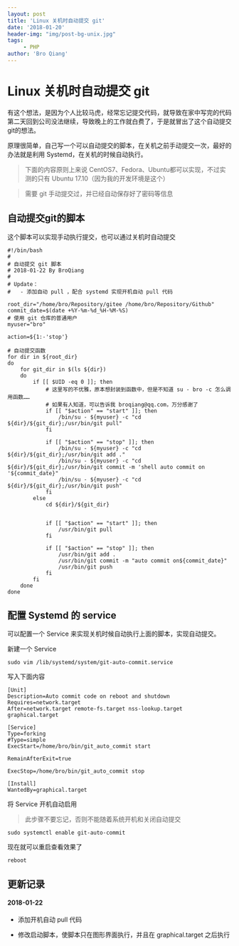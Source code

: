 ```yaml
---
layout: post
title: 'Linux 关机时自动提交 git'
date: '2018-01-20'
header-img: "img/post-bg-unix.jpg"
tags:
     - PHP
author: 'Bro Qiang'
---
```


# Linux 关机时自动提交 git

有这个想法，是因为个人比较马虎，经常忘记提交代码，就导致在家中写完的代码第二天回到公司没法继续，导致晚上的工作就白费了，于是就冒出了这个自动提交git的想法。

原理很简单，自己写一个可以自动提交的脚本，在关机之前手动提交一次，最好的办法就是利用 Systemd，在关机的时候自动执行。

> 下面的内容原则上来说 CentOS7、Fedora、Ubuntu都可以实现，不过实测的只有 Ubuntu 17.10（因为我的开发环境是这个）

> 需要 git 手动提交过，并已经自动保存好了密码等信息

## 自动提交git的脚本

这个脚本可以实现手动执行提交，也可以通过关机时自动提交

```shell
#!/bin/bash
#
# 自动提交 git 脚本
# 2018-01-22 By BroQiang
#
# Update：
#   - 添加自动 pull ，配合 systemd 实现开机自动 pull 代码

root_dir="/home/bro/Repository/gitee /home/bro/Repository/Github"
commit_date=$(date +%Y-%m-%d_%H-%M-%S)
# 使用 git 仓库的普通用户
myuser="bro"

action=${1:-'stop'}

# 自动提交函数
for dir in ${root_dir}
do  
    for git_dir in $(ls ${dir})
    do  
        if [[ $UID -eq 0 ]]; then
            # 这里写的不优雅，原本想封装到函数中，但是不知道 su - bro -c 怎么调用函数……
            # 如果有人知道，可以告诉我 broqiang@qq.com，万分感谢了
            if [[ "$action" == "start" ]]; then
                /bin/su - ${myuser} -c "cd ${dir}/${git_dir};/usr/bin/git pull"
            fi

            if [[ "$action" == "stop" ]]; then
                /bin/su - ${myuser} -c "cd ${dir}/${git_dir};/usr/bin/git add ."
                /bin/su - ${myuser} -c "cd ${dir}/${git_dir};/usr/bin/git commit -m 'shell auto commit on '${commit_date}"
                /bin/su - ${myuser} -c "cd ${dir}/${git_dir};/usr/bin/git push"
            fi
        else
            cd ${dir}/${git_dir}
    

            if [[ "$action" == "start" ]]; then
                /usr/bin/git pull
            fi

            if [[ "$action" == "stop" ]]; then
                /usr/bin/git add .
                /usr/bin/git commit -m "auto commit on${commit_date}"
                /usr/bin/git push
            fi
        fi
    done
done
```

## 配置 Systemd 的 service

可以配置一个 Service 来实现关机时候自动执行上面的脚本，实现自动提交。

新建一个 Service

```shell
sudo vim /lib/systemd/system/git-auto-commit.service
```

写入下面内容

```shell
[Unit]
Description=Auto commit code on reboot and shutdown
Requires=network.target
After=network.target remote-fs.target nss-lookup.target graphical.target

[Service]
Type=forking
#Type=simple
ExecStart=/home/bro/bin/git_auto_commit start

RemainAfterExit=true 

ExecStop=/home/bro/bin/git_auto_commit stop

[Install]
WantedBy=graphical.target

```

将 Service 开机自动启用

> 此步骤不要忘记，否则不能随着系统开机和关闭自动提交

```shell
sudo systemctl enable git-auto-commit
```

现在就可以重启查看效果了

```shell
reboot
```

## 更新记录

#### 2018-01-22

- 添加开机自动 pull 代码

- 修改启动脚本，使脚本只在图形界面执行，并且在 graphical.target 之后执行
